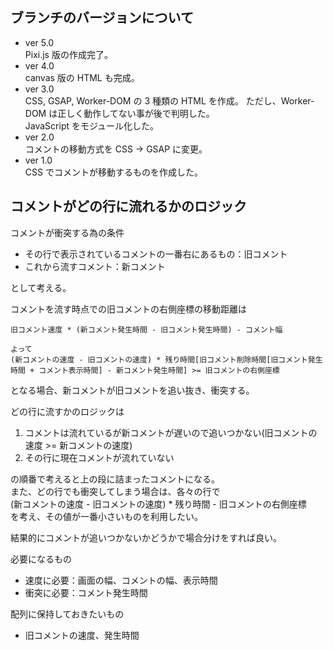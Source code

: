 ## ブランチのバージョンについて
- ver 5.0  
 Pixi.js 版の作成完了。  
- ver 4.0  
canvas 版の HTML も完成。
- ver 3.0  
CSS, GSAP, Worker-DOM の 3 種類の HTML を作成。 
ただし、Worker-DOM は正しく動作してない事が後で判明した。   
JavaScript をモジュール化した。  
- ver 2.0  
コメントの移動方式を CSS -> GSAP に変更。  
- ver 1.0  
CSS でコメントが移動するものを作成した。  

## コメントがどの行に流れるかのロジック

コメントが衝突する為の条件  
- その行で表示されているコメントの一番右にあるもの：旧コメント  
- これから流すコメント：新コメント  

として考える。    
    
コメントを流す時点での旧コメントの右側座標の移動距離は  

```
旧コメント速度 * (新コメント発生時間 - 旧コメント発生時間) - コメント幅

よって
(新コメントの速度 - 旧コメントの速度) * 残り時間[旧コメント削除時間[旧コメント発生時間 + コメント表示時間] - 新コメント発生時間] >= 旧コメントの右側座標
``` 

となる場合、新コメントが旧コメントを追い抜き、衝突する。  

どの行に流すかのロジックは  
1. コメントは流れているが新コメントが遅いので追いつかない(旧コメントの速度 >= 新コメントの速度)  
2. その行に現在コメントが流れていない  

の順番で考えると上の段に詰まったコメントになる。  
また、どの行でも衝突してしまう場合は、各々の行で  
    (新コメントの速度 - 旧コメントの速度) * 残り時間 - 旧コメントの右側座標  
を考え、その値が一番小さいものを利用したい。  

結果的にコメントが追いつかないかどうかで場合分けをすれば良い。  

必要になるもの  
- 速度に必要：画面の幅、コメントの幅、表示時間  
- 衝突に必要：コメント発生時間  

配列に保持しておきたいもの  
- 旧コメントの速度、発生時間  